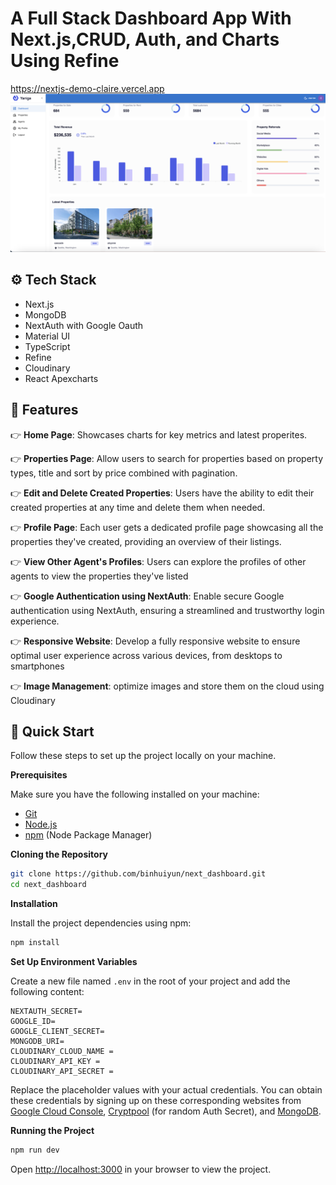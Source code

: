 # A Full Stack Dashboard App With Next.js,CRUD, Auth, and Charts Using Refine
https://nextjs-demo-claire.vercel.app
![Refine Dashboard](src/utils/nextjs.png)

## <a name="tech-stack">⚙️ Tech Stack</a>

- Next.js
- MongoDB
- NextAuth with Google Oauth
- Material UI
- TypeScript
- Refine
- Cloudinary
- React Apexcharts

## <a name="features">🔋 Features</a>

👉 **Home Page**: Showcases charts for key metrics and latest properites.

👉 **Properties Page**: Allow users to search for properties based on property types, title and sort by price combined with pagination.

👉 **Edit and Delete Created Properties**: Users have the ability to edit their created properties at any time and delete them when needed.

👉 **Profile Page**: Each user gets a dedicated profile page showcasing all the properties they've created, providing an overview of their listings.

👉 **View Other Agent's Profiles**: Users can explore the profiles of other agents to view the properties they've listed

👉 **Google Authentication using NextAuth**: Enable secure Google authentication using NextAuth, ensuring a streamlined and trustworthy login experience.

👉 **Responsive Website**: Develop a fully responsive website to ensure optimal user experience across various devices, from desktops to smartphones

👉 **Image Management**: optimize images and store them on the cloud using Cloudinary 

## <a name="quick-start">🤸 Quick Start</a>

Follow these steps to set up the project locally on your machine.

**Prerequisites**

Make sure you have the following installed on your machine:

- [Git](https://git-scm.com/)
- [Node.js](https://nodejs.org/en)
- [npm](https://www.npmjs.com/) (Node Package Manager)

**Cloning the Repository**

```bash
git clone https://github.com/binhuiyun/next_dashboard.git
cd next_dashboard
```

**Installation**

Install the project dependencies using npm:

```bash
npm install
```

**Set Up Environment Variables**

Create a new file named `.env` in the root of your project and add the following content:

```env
NEXTAUTH_SECRET=
GOOGLE_ID=
GOOGLE_CLIENT_SECRET=
MONGODB_URI=
CLOUDINARY_CLOUD_NAME = 
CLOUDINARY_API_KEY = 
CLOUDINARY_API_SECRET =
```

Replace the placeholder values with your actual credentials. You can obtain these credentials by signing up on these corresponding websites from [Google Cloud Console](https://console.cloud.google.com/welcome?rapt=AEjHL4MBaLLneW6OfAHf_zgms1eWZFw1wdy0_KIC4uh1nEqh2m4ojOvrXNlzJ4h7CZTkpiWgcsoHbUvS-FMdCP7WIkaVlPAeU7cnVR6Y0wJHeLMOtU6KAzA&project=promptopia-385410), [Cryptpool](https://www.cryptool.org/en/cto/openssl) (for random Auth Secret), and [MongoDB](https://www.mongodb.com/). 

**Running the Project**

```bash
npm run dev
```

Open [http://localhost:3000](http://localhost:3000) in your browser to view the project.







